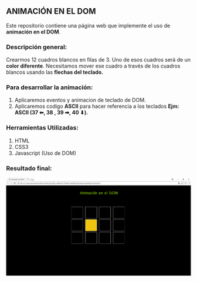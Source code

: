 ## ANIMACIÓN EN EL DOM

Este repositorio contiene una página web que implemente el uso de **animación en el DOM**.

### Descripción general:
Crearmos 12 cuadros blancos en filas de 3. Uno de esos cuadros será de un **color diferente**. Necesitamos mover ese cuadro a través de los cuadros blancos usando las **flechas del teclado.**

### Para desarrollar la animación:
1. Aplicaremos eventos y animacion de teclado de DOM.
2. Aplicaremos codigo **ASCII** para hacer referencia a los teclados **Ejm: ASCII (37 ⬅, 38 , 39 ➡, 40 ⬇).**

### Herramientas Utilizadas:
1. HTML
2. CSS3
3. Javascript (Uso de DOM)

### Resultado final:
![recursos](assets/animacionfinal.png)